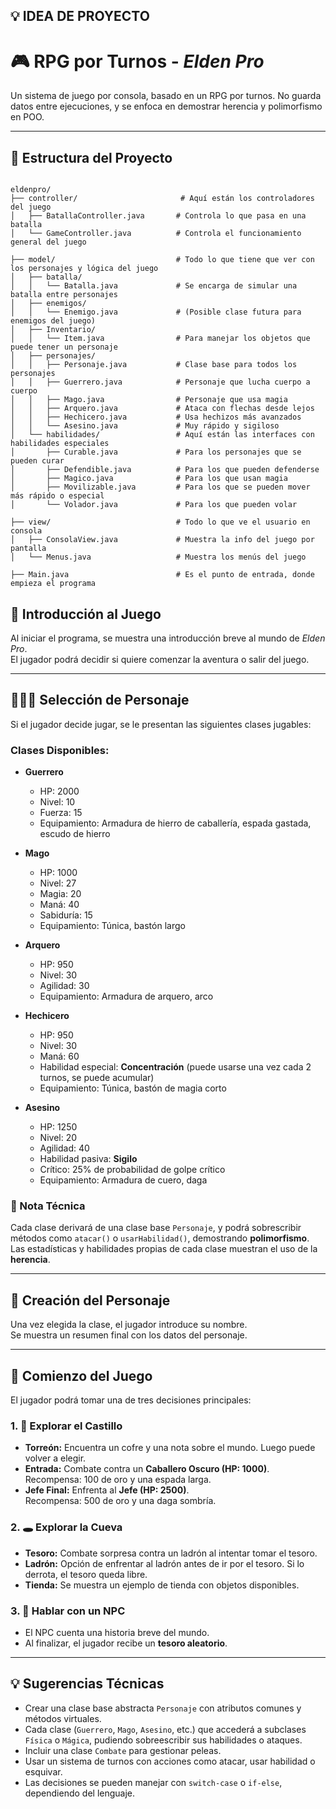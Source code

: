 ## 💡 IDEA DE PROYECTO

# 🎮 RPG por Turnos - *Elden Pro*

Un sistema de juego por consola, basado en un RPG por turnos. No guarda datos entre ejecuciones, y se enfoca en demostrar herencia y polimorfismo en POO.

---

## 📁 Estructura del Proyecto

```

eldenpro/
├── controller/                       # Aquí están los controladores del juego
│   ├── BatallaController.java       # Controla lo que pasa en una batalla
│   └── GameController.java          # Controla el funcionamiento general del juego

├── model/                           # Todo lo que tiene que ver con los personajes y lógica del juego
│   ├── batalla/
│   │   └── Batalla.java             # Se encarga de simular una batalla entre personajes
│   ├── enemigos/
│   │   └── Enemigo.java             # (Posible clase futura para enemigos del juego)
│   ├── Inventario/
│   │   └── Item.java                # Para manejar los objetos que puede tener un personaje
│   ├── personajes/
│   │   ├── Personaje.java           # Clase base para todos los personajes
│   │   ├── Guerrero.java            # Personaje que lucha cuerpo a cuerpo
│   │   ├── Mago.java                # Personaje que usa magia
│   │   ├── Arquero.java             # Ataca con flechas desde lejos
│   │   ├── Hechicero.java           # Usa hechizos más avanzados
│   │   └── Asesino.java             # Muy rápido y sigiloso
│   └── habilidades/                 # Aquí están las interfaces con habilidades especiales
│       ├── Curable.java             # Para los personajes que se pueden curar
│       ├── Defendible.java          # Para los que pueden defenderse
│       ├── Magico.java              # Para los que usan magia
│       ├── Movilizable.java         # Para los que se pueden mover más rápido o especial
│       └── Volador.java             # Para los que pueden volar

├── view/                            # Todo lo que ve el usuario en consola
│   ├── ConsolaView.java             # Muestra la info del juego por pantalla
│   └── Menus.java                   # Muestra los menús del juego

├── Main.java                        # Es el punto de entrada, donde empieza el programa

```

## 🧙 Introducción al Juego

Al iniciar el programa, se muestra una introducción breve al mundo de *Elden Pro*.  
El jugador podrá decidir si quiere comenzar la aventura o salir del juego.

---

## 🧑‍🤝‍🧑 Selección de Personaje

Si el jugador decide jugar, se le presentan las siguientes clases jugables:

### Clases Disponibles:

- **Guerrero**
  - HP: 2000
  - Nivel: 10
  - Fuerza: 15
  - Equipamiento: Armadura de hierro de caballería, espada gastada, escudo de hierro

- **Mago**
  - HP: 1000
  - Nivel: 27
  - Magia: 20
  - Maná: 40
  - Sabiduría: 15
  - Equipamiento: Túnica, bastón largo

- **Arquero**
  - HP: 950
  - Nivel: 30
  - Agilidad: 30
  - Equipamiento: Armadura de arquero, arco

- **Hechicero**
  - HP: 950
  - Nivel: 30
  - Maná: 60
  - Habilidad especial: **Concentración** (puede usarse una vez cada 2 turnos, se puede acumular)
  - Equipamiento: Túnica, bastón de magia corto

- **Asesino**
  - HP: 1250
  - Nivel: 20
  - Agilidad: 40
  - Habilidad pasiva: **Sigilo**
  - Crítico: 25% de probabilidad de golpe crítico
  - Equipamiento: Armadura de cuero, daga

### 📌 Nota Técnica

Cada clase derivará de una clase base `Personaje`, y podrá sobrescribir métodos como `atacar()` o `usarHabilidad()`, demostrando **polimorfismo**. Las estadísticas y habilidades propias de cada clase muestran el uso de la **herencia**.

---

## 🧾 Creación del Personaje

Una vez elegida la clase, el jugador introduce su nombre.  
Se muestra un resumen final con los datos del personaje.

---

## 🎲 Comienzo del Juego

El jugador podrá tomar una de tres decisiones principales:

### 1. 🏰 Explorar el Castillo

- **Torreón:** Encuentra un cofre y una nota sobre el mundo. Luego puede volver a elegir.
- **Entrada:** Combate contra un **Caballero Oscuro (HP: 1000)**.  
  Recompensa: 100 de oro y una espada larga.
- **Jefe Final:** Enfrenta al **Jefe (HP: 2500)**.  
  Recompensa: 500 de oro y una daga sombría.

### 2. 🕳️ Explorar la Cueva

- **Tesoro:** Combate sorpresa contra un ladrón al intentar tomar el tesoro.
- **Ladrón:** Opción de enfrentar al ladrón antes de ir por el tesoro. Si lo derrota, el tesoro queda libre.
- **Tienda:** Se muestra un ejemplo de tienda con objetos disponibles.

### 3. 🧓 Hablar con un NPC

- El NPC cuenta una historia breve del mundo.
- Al finalizar, el jugador recibe un **tesoro aleatorio**.

---

## 💡 Sugerencias Técnicas

- Crear una clase base abstracta `Personaje` con atributos comunes y métodos virtuales.
- Cada clase (`Guerrero`, `Mago`, `Asesino`, etc.) que accederá a subclases `Física` o `Mágica`, 
  pudiendo sobreescribir sus habilidades o ataques.
- Incluir una clase `Combate` para gestionar peleas.
- Usar un sistema de turnos con acciones como atacar, usar habilidad o esquivar.
- Las decisiones se pueden manejar con `switch-case` o `if-else`, dependiendo del lenguaje.

